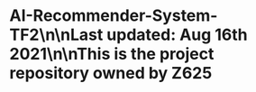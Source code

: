 # AI-Recommender-System-TF2\n\nLast updated: Aug 16th 2021\n\nThis is the project repository owned by Z625